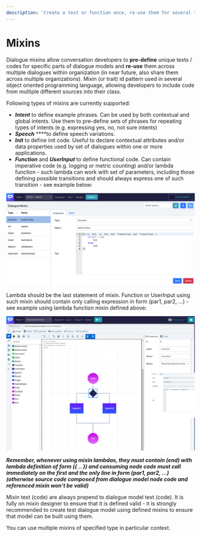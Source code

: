 ```yaml
---
description: 'Create a text or function once, re-use them for several times in many places.'
---
```


# Mixins

Dialogue mixins allow conversation developers to **pre-define** unique texts / codes for specific parts of dialogue models and **re-use** them across multiple dialogues within organization \(in near future, also share them across multiple organizations\). Mixin \(or trait\) id pattern used in several object oriented programming language, allowing developers to include code from multiple different sources into their class.

Following types of mixins are currently supported:

* _**Intent**_ to define example phrases. Can be used by both contextual and global intents. Use them to pre-define sets of phrases for repeating types of intents \(e.g. expressing yes, no, not sure intents\)
* _**Speech**_ ****to define speech variations.
* _**Init**_ to define init code. Useful to declare contextual attributes and/or data properties used by set of dialogues within one or more applications.
* _**Function**_ and _**UserInput**_ to define functional code. Can contain imperative code \(e.g. logging or metric counting\) and/or lambda function - such lambda can work with set of parameters, including those defining possible transitions and should always express one of such transition - see example below:

![](../../../.gitbook/assets/image%20%2840%29.png)

Lambda should be the last statement of mixin. Function or UserInput using such mixin should contain only calling expression in form \(par1, par2, …\) - see example using lambda function mixin defined above:

![](../../../.gitbook/assets/image%20%2839%29.png)

_**Remember, whenever using mixin lambdas, they must contain \(end\) with lambda definition of form \({ .. }\) and consuming node code must call immediately on the first and the only line in form \(par1, par2, …\) \(otherwise source code composed from dialogue model node code and referenced mixin won’t be valid\)**_

Mixin text \(code\) are always prepend to dialogue model text \(code\). It is fully on mixin designer to ensure that it is defined valid - it is strongly recommended to create test dialogue model using defined mixins to ensure that model can be built using them.

You can use multiple mixins of specified type in particular context.

